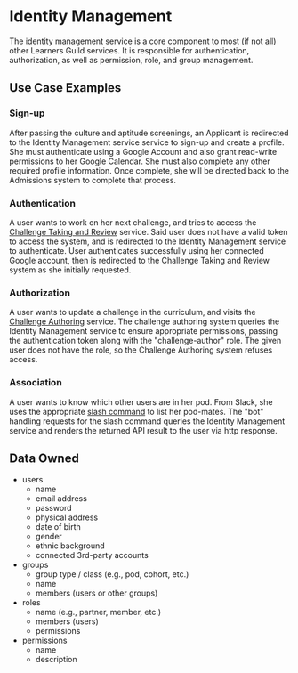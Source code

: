 # Identity Management

The identity management service is a core component to most (if not all) other Learners Guild services. It is responsible for authentication, authorization, as well as permission, role, and group management.

## Use Case Examples

### Sign-up

After passing the culture and aptitude screenings, an Applicant is redirected to the Identity Management service service to sign-up and create a profile. She must authenticate using a Google Account and also grant read-write permissions to her Google Calendar. She must also complete any other required profile information. Once complete, she will be directed back to the Admissions system to complete that process.

### Authentication

A user wants to work on her next challenge, and tries to access the [Challenge Taking and Review](challenge-taking-and-review.md) service. Said user does not have a valid token to access the system, and is redirected to the Identity Management service to authenticate. User authenticates successfully using her connected Google account, then is redirected to the Challenge Taking and Review system as she initially requested.

### Authorization

A user wants to update a challenge in the curriculum, and visits the [Challenge Authoring](challenge-authoring.md) service. The challenge authoring system queries the Identity Management service to ensure appropriate permissions, passing the authentication token along with the "challenge-author" role. The given user does not have the role, so the Challenge Authoring system refuses access.

### Association

A user wants to know which other users are in her pod. From Slack, she uses the appropriate [slash command](slack-slash-command) to list her pod-mates. The "bot" handling requests for the slash command queries the Identity Management service and renders the returned API result to the user via http response.

## Data Owned

- users
  - name
  - email address
  - password
  - physical address
  - date of birth
  - gender
  - ethnic background
  - connected 3rd-party accounts
- groups
  - group type / class (e.g., pod, cohort, etc.)
  - name
  - members (users or other groups)
- roles
  - name (e.g., partner, member, etc.)
  - members (users)
  - permissions
- permissions
  - name
  - description
